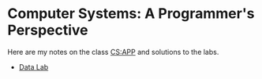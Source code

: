 # Computer Systems: A Programmer's Perspective

Here are my notes on the class [CS:APP](http://csapp.cs.cmu.edu/3e/students.html) and solutions to the labs.

- [Data Lab](./labs/datalab/bits.c)